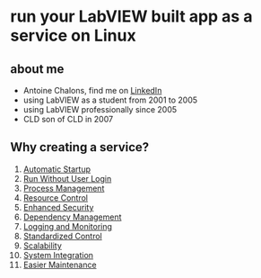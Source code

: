 # run your LabVIEW built app as a service on Linux

## about me
- Antoine Chalons, find me on [LinkedIn](https://www.linkedin.com/in/antoinechalons/)
- using LabVIEW as a student from 2001 to 2005
- using LabVIEW professionally since 2005
- CLD son of CLD in 2007

## Why creating a service?

1. [Automatic Startup](why.md#automatic-startup)
2. [Run Without User Login](why.md#run-without-user-login)
3. [Process Management](why.md#process-management)
4. [Resource Control](why.md#resource-control)
5. [Enhanced Security](why.md#enhanced-security)
6. [Dependency Management](why.md#dependency-management)
7. [Logging and Monitoring](why.md#logging-and-monitoring)
8. [Standardized Control](why.md#standardized-control)
9. [Scalability](why.md#scalability)
10. [System Integration](why.md#system-integration)
11. [Easier Maintenance](why.md#easier-maintenance)
